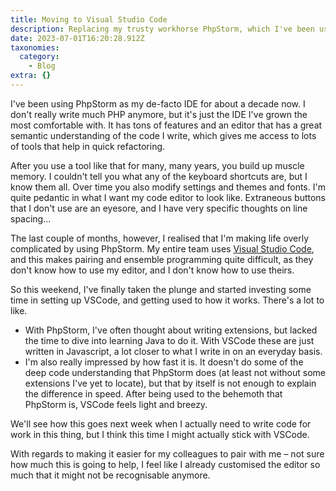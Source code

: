```yaml
---
title: Moving to Visual Studio Code
description: Replacing my trusty workhorse PhpStorm, which I've been using for about a decade now.
date: 2023-07-01T16:20:28.912Z
taxonomies:
  category:
    - Blog
extra: {}
---
```

I've been using PhpStorm as my de-facto IDE for about a decade now. I don't really write much PHP anymore, but it's just the IDE I've grown the most comfortable with. It has tons of features and an editor that has a great semantic understanding of the code I write, which gives me access to lots of tools that help in quick refactoring.

After you use a tool like that for many, many years, you build up muscle memory. I couldn't tell you what any of the keyboard shortcuts are, but I know them all. Over time you also modify settings and themes and fonts. I'm quite pedantic in what I want my code editor to look like. Extraneous buttons that I don't use are an eyesore, and I have very specific thoughts on line spacing...

The last couple of months, however, I realised that I'm making life overly complicated by using PhpStorm. My entire team uses [Visual Studio Code](https://code.visualstudio.com), and this makes pairing and ensemble programming quite difficult, as they don't know how to use my editor, and I don't know how to use theirs.

So this weekend, I've finally taken the plunge and started investing some time in setting up VSCode, and getting used to how it works. There's a lot to like. 

* With PhpStorm, I've often thought about writing extensions, but lacked the time to dive into learning Java to do it. With VSCode these are just written in Javascript, a lot closer to what I write in on an everyday basis.
* I'm also really impressed by how fast it is. It doesn't do some of the deep code understanding that PhpStorm does (at least not without some extensions I've yet to locate), but that by itself is not enough to explain the difference in speed. After being used to the behemoth that PhpStorm is, VSCode feels light and breezy.

We'll see how this goes next week when I actually need to write code for work in this thing, but I think this time I might actually stick with VSCode.

With regards to making it easier for my colleagues to pair with me – not sure how much this is going to help, I feel like I already customised the editor so much that it might not be recognisable anymore.